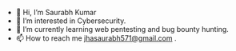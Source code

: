 - 👋 Hi, I’m Saurabh Kumar
- 👀 I’m interested in Cybersecurity.
- 🌱 I’m currently learning web pentesting and bug bounty hunting. 
- 📫 How to reach me jhasaurabh571@gmail.com .
